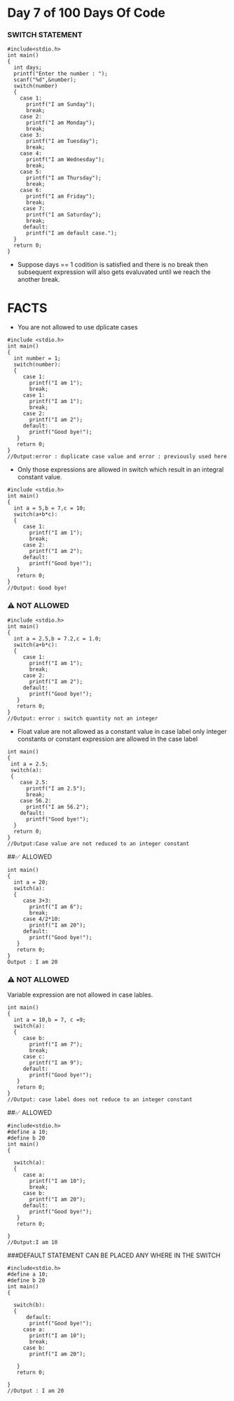 # Day 7 of 100 Days Of Code
### SWITCH STATEMENT
```
#include<stdio.h>
int main()
{
  int days;
  printf("Enter the number : ");
  scanf("%d",&number);
  switch(number)
  {
    case 1:
      printf("I am Sunday");
      break;
    case 2:
      printf("I am Monday");
      break;
    case 3:
      printf("I am Tuesday");
      break;
    case 4:
      printf("I am Wednesday");
      break;
    case 5:
      printf("I am Thursday");
      break;
    case 6:
      printf("I am Friday");
      break;
     case 7:
      printf("I am Saturday");
      break;
     default: 
      printf("I am default case.");
  }
  return 0;
}
```
- Suppose days == 1 codition is satisfied and there is no break then subsequent expression will also gets evaluvated until we reach the another break.
# FACTS
- You are not allowed to use dplicate cases
```
#include <stdio.h>
int main()
{
  int number = 1;
  switch(number):
  {
     case 1:
       printf("I am 1");
       break;
     case 1:
       printf("I am 1");
       break;
     case 2:
       printf("I am 2");
     default:
       printf("Good bye!");
   }  
   return 0;
}
//Output:error : duplicate case value and error : previously used here
```
- Only those expressions are allowed in switch which result in an integral constant value.
```
#include <stdio.h>
int main()
{ 
  int a = 5,b = 7,c = 10;
  switch(a+b*c):
  {
     case 1:
       printf("I am 1");
       break;
     case 2:
       printf("I am 2");
     default:
       printf("Good bye!");
   }  
   return 0;
}
//Output: Good bye!
```
### ⚠️ NOT ALLOWED 
```
#include <stdio.h>
int main()
{ 
  int a = 2.5,b = 7.2,c = 1.0;
  switch(a+b*c):
  {
     case 1:
       printf("I am 1");
       break;
     case 2:
       printf("I am 2");
     default:
       printf("Good bye!");
   }  
   return 0;
}
//Output: error : switch quantity not an integer
```
- Float value are not allowed as a constant value in case label only integer constants or constant expression are allowed in the case label
 ```
 int main()
{ 
  int a = 2.5;
  switch(a):
  {
     case 2.5:
       printf("I am 2.5");
       break;
     case 56.2:
       printf("I am 56.2");
     default:
       printf("Good bye!");
   }  
   return 0;
}
//Output:Case value are not reduced to an integer constant
```
##✅ ALLOWED
```
int main()
{ 
  int a = 20;
  switch(a):
  {
     case 3+3:
       printf("I am 6");
       break;
     case 4/2*10:
       printf("I am 20");
     default:
       printf("Good bye!");
   }  
   return 0;
}
Output : I am 20
```
### ⚠️ NOT ALLOWED 
Variable expression are not allowed in case lables.
```
int main()
{ 
  int a = 10,b = 7, c =9;
  switch(a):
  {
     case b:
       printf("I am 7");
       break;
     case c:
       printf("I am 9");
     default:
       printf("Good bye!");
   }  
   return 0;
}
//Output: case label does not reduce to an integer constant
```
##✅ ALLOWED
```
#include<stdio.h>
#define a 10;
#define b 20
int main()
{ 
  
  switch(a):
  {
     case a:
       printf("I am 10");
       break;
     case b:
       printf("I am 20");
     default:
       printf("Good bye!");
   }  
   return 0;
   
}
//Output:I am 10
```
###DEFAULT STATEMENT CAN BE PLACED ANY WHERE IN THE SWITCH
```
#include<stdio.h>
#define a 10;
#define b 20
int main()
{ 
  
  switch(b):
  {  
      default:
       printf("Good bye!");
     case a:
       printf("I am 10");
       break;
     case b:
       printf("I am 20");
    
   }  
   return 0;
   
}
//Output : I am 20
```

